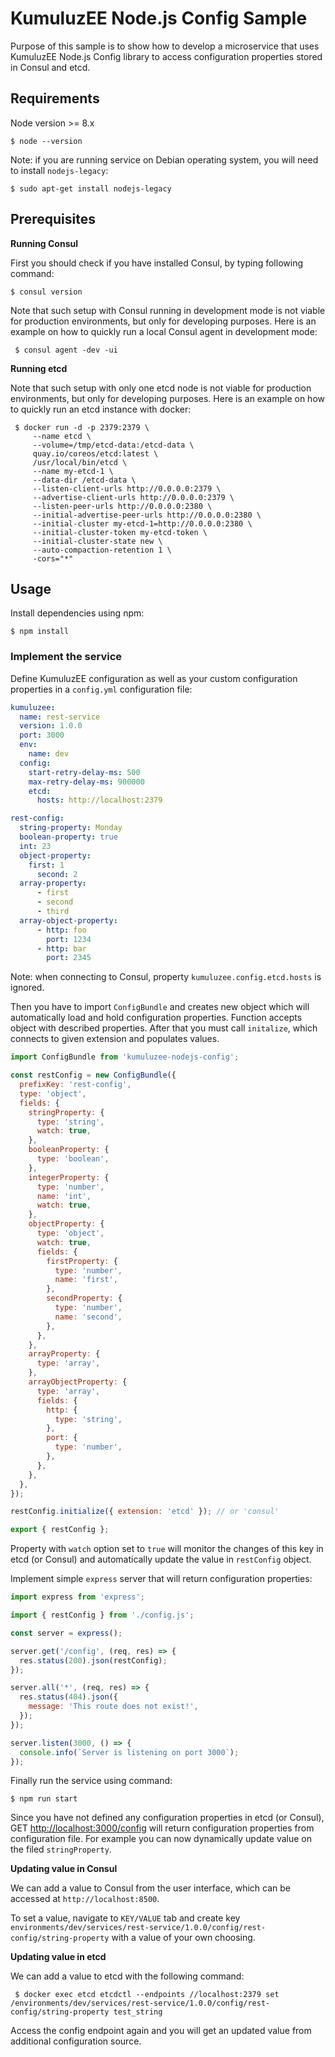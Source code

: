 # KumuluzEE Node.js Config Sample

Purpose of this sample is to show how to develop a microservice that uses KumuluzEE Node.js Config library to access configuration properties stored in Consul and etcd.

## Requirements

Node version >= 8.x
```
$ node --version
```
Note: if you are running service on Debian operating system, you will need to install `nodejs-legacy`:

```
$ sudo apt-get install nodejs-legacy
```


## Prerequisites



**Running Consul**

First you should check if you have installed Consul, by typing following command:
```
$ consul version
```

Note that such setup with Consul running in development mode is not viable for production environments, but only for developing purposes. Here is an example on how to quickly run a local Consul agent in development mode:
```
 $ consul agent -dev -ui
```

**Running etcd**

Note that such setup with only one etcd node is not viable for production environments, but only for developing purposes. Here is an example on how to quickly run an etcd instance with docker:
```
 $ docker run -d -p 2379:2379 \
     --name etcd \
     --volume=/tmp/etcd-data:/etcd-data \
     quay.io/coreos/etcd:latest \
     /usr/local/bin/etcd \
     --name my-etcd-1 \
     --data-dir /etcd-data \
     --listen-client-urls http://0.0.0.0:2379 \
     --advertise-client-urls http://0.0.0.0:2379 \
     --listen-peer-urls http://0.0.0.0:2380 \
     --initial-advertise-peer-urls http://0.0.0.0:2380 \
     --initial-cluster my-etcd-1=http://0.0.0.0:2380 \
     --initial-cluster-token my-etcd-token \
     --initial-cluster-state new \
     --auto-compaction-retention 1 \
     -cors="*"
```

## Usage

Install dependencies using npm:

```
$ npm install
```


### Implement the service

Define KumuluzEE configuration as well as your custom configuration properties in a  `config.yml`  configuration file:

```yml
kumuluzee:
  name: rest-service
  version: 1.0.0
  port: 3000
  env:
    name: dev
  config:
    start-retry-delay-ms: 500
    max-retry-delay-ms: 900000
    etcd:
      hosts: http://localhost:2379

rest-config:
  string-property: Monday
  boolean-property: true
  int: 23
  object-property:
    first: 1
      second: 2
  array-property:
      - first
      - second
      - third
  array-object-property:
      - http: foo
        port: 1234
      - http: bar
        port: 2345
```

Note: when connecting to Consul, property `kumuluzee.config.etcd.hosts` is ignored.

Then you have to import `ConfigBundle` and creates new object which will automatically load and hold configuration properties. Function accepts object with described properties. After that you must call `initalize`, which connects to given extension and populates values.

```javascript
import ConfigBundle from 'kumuluzee-nodejs-config';

const restConfig = new ConfigBundle({
  prefixKey: 'rest-config',
  type: 'object',
  fields: {
    stringProperty: {
      type: 'string',
      watch: true,
    },
    booleanProperty: {
      type: 'boolean',
    },
    integerProperty: {
      type: 'number',
      name: 'int',
      watch: true,
    },
    objectProperty: {
      type: 'object',
      watch: true,
      fields: {
        firstProperty: {
          type: 'number',
          name: 'first',
        },
        secondProperty: {
          type: 'number',
          name: 'second',
        },
      },
    },
    arrayProperty: {
      type: 'array',
    },
    arrayObjectProperty: {
      type: 'array',
      fields: {
        http: {
          type: 'string',
        },
        port: {
          type: 'number',
        },
      },
    },
  },
});

restConfig.initialize({ extension: 'etcd' }); // or 'consul'

export { restConfig };
```

Property with `watch` option set to `true` will monitor the changes of this key in etcd (or Consul) and automatically update the value in `restConfig` object.

Implement simple `express` server that will return configuration properties:

```javascript
import express from 'express';

import { restConfig } from './config.js';

const server = express();

server.get('/config', (req, res) => {
  res.status(200).json(restConfig);
});

server.all('*', (req, res) => {
  res.status(404).json({
    message: 'This route does not exist!',
  });
});

server.listen(3000, () => {
  console.info(`Server is listening on port 3000`);
});
```

Finally run the service using command:

```
$ npm run start
```


Since you have not defined any configuration properties in etcd (or Consul), GET [http://localhost:3000/config](http://localhost:3000/config) will return configuration properties from configuration file. For example you can now dynamically update value on the filed `stringProperty`.

**Updating value in Consul**

We can add a value to Consul from the user interface, which can be accessed at  `http://localhost:8500`.

To set a value, navigate to  `KEY/VALUE`  tab and create key  `environments/dev/services/rest-service/1.0.0/config/rest-config/string-property`  with a value of your own choosing.


**Updating value in etcd**

We can add a value to etcd with the following command:
```
 $ docker exec etcd etcdctl --endpoints //localhost:2379 set /environments/dev/services/rest-service/1.0.0/config/rest-config/string-property test_string
```

Access the config endpoint again and you will get an updated value from additional configuration source.